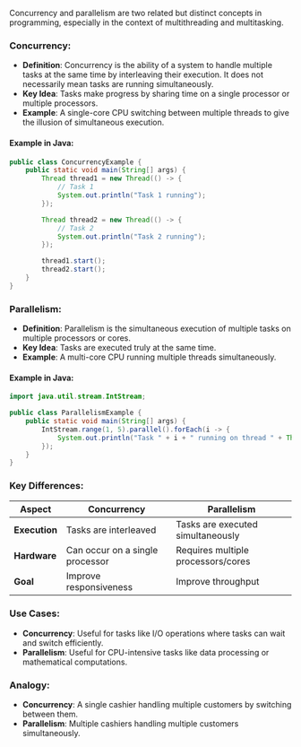 Concurrency and parallelism are two related but distinct concepts in programming, especially in the context of multithreading and multitasking.

### Concurrency:
- **Definition**: Concurrency is the ability of a system to handle multiple tasks at the same time by interleaving their execution. It does not necessarily mean tasks are running simultaneously.
- **Key Idea**: Tasks make progress by sharing time on a single processor or multiple processors.
- **Example**: A single-core CPU switching between multiple threads to give the illusion of simultaneous execution.

#### Example in Java:
```java
public class ConcurrencyExample {
    public static void main(String[] args) {
        Thread thread1 = new Thread(() -> {
            // Task 1
            System.out.println("Task 1 running");
        });

        Thread thread2 = new Thread(() -> {
            // Task 2
            System.out.println("Task 2 running");
        });

        thread1.start();
        thread2.start();
    }
}
```

### Parallelism:
- **Definition**: Parallelism is the simultaneous execution of multiple tasks on multiple processors or cores.
- **Key Idea**: Tasks are executed truly at the same time.
- **Example**: A multi-core CPU running multiple threads simultaneously.

#### Example in Java:
```java
import java.util.stream.IntStream;

public class ParallelismExample {
    public static void main(String[] args) {
        IntStream.range(1, 5).parallel().forEach(i -> {
            System.out.println("Task " + i + " running on thread " + Thread.currentThread().getName());
        });
    }
}
```

### Key Differences:
| Aspect                | Concurrency                          | Parallelism                          |
|-----------------------|---------------------------------------|---------------------------------------|
| **Execution**         | Tasks are interleaved                | Tasks are executed simultaneously     |
| **Hardware**          | Can occur on a single processor       | Requires multiple processors/cores    |
| **Goal**              | Improve responsiveness               | Improve throughput                    |

### Use Cases:
- **Concurrency**: Useful for tasks like I/O operations where tasks can wait and switch efficiently.
- **Parallelism**: Useful for CPU-intensive tasks like data processing or mathematical computations.

### Analogy:
- **Concurrency**: A single cashier handling multiple customers by switching between them.
- **Parallelism**: Multiple cashiers handling multiple customers simultaneously.
